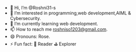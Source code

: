 - 👋 Hi, I’m @Roshni31-s
- 👀 I’m interested in programming,web development,AIML & Cybersecurity.
- 🌱 I’m currently learning web development.
- 📫 How to reach me roshniso1203@gmail.com.
- 😄 Pronouns: Rose.
- ⚡ Fun fact: 
  📖 Reader
  ⛳ Explorer 

<!---
Roshni31-s/Roshni31-s is a ✨ special ✨ repository because its `README.md` (this file) appears on your GitHub profile.
You can click the Preview link to take a look at your changes.
--->
